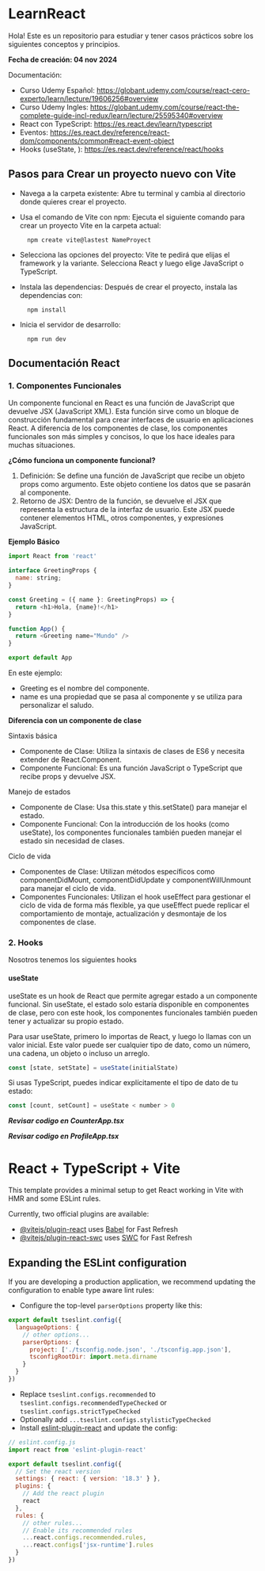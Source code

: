 # LearnReact

Hola! Este es un repositorio para estudiar y tener casos prácticos sobre los siguientes conceptos y principios.

**Fecha de creación: 04 nov 2024**

Documentación:

- Curso Udemy Español: https://globant.udemy.com/course/react-cero-experto/learn/lecture/19606256#overview
- Curso Udemy Ingles: https://globant.udemy.com/course/react-the-complete-guide-incl-redux/learn/lecture/25595340#overview
- React con TypeScript: https://es.react.dev/learn/typescript
- Eventos: https://es.react.dev/reference/react-dom/components/common#react-event-object
- Hooks (useState, ): https://es.react.dev/reference/react/hooks

## Pasos para Crear un proyecto nuevo con Vite

- Navega a la carpeta existente: Abre tu terminal y cambia al directorio donde quieres crear el proyecto.
- Usa el comando de Vite con npm: Ejecuta el siguiente comando para crear un proyecto Vite en la carpeta actual:

        npm create vite@lastest NameProyect

- Selecciona las opciones del proyecto: Vite te pedirá que elijas el framework y la variante. Selecciona React y luego elige JavaScript o TypeScript.
- Instala las dependencias: Después de crear el proyecto, instala las dependencias con:

        npm install

- Inicia el servidor de desarrollo:

        npm run dev

## Documentación React

### 1. Componentes Funcionales

Un componente funcional en React es una función de JavaScript que devuelve JSX (JavaScript XML). Esta función sirve como un bloque de construcción fundamental para crear interfaces de usuario en aplicaciones React. A diferencia de los componentes de clase, los componentes funcionales son más simples y concisos, lo que los hace ideales para muchas situaciones.

**¿Cómo funciona un componente funcional?**

1. Definición: Se define una función de JavaScript que recibe un objeto props como argumento. Este objeto contiene los datos que se pasarán al componente.
2. Retorno de JSX: Dentro de la función, se devuelve el JSX que representa la estructura de la interfaz de usuario. Este JSX puede contener elementos HTML, otros componentes, y expresiones JavaScript.

**Ejemplo Básico**

```js
import React from 'react'

interface GreetingProps {
  name: string;
}

const Greeting = ({ name }: GreetingProps) => {
  return <h1>Hola, {name}!</h1>
}

function App() {
  return <Greeting name="Mundo" />
}

export default App
```

En este ejemplo:

- Greeting es el nombre del componente.
- name es una propiedad que se pasa al componente y se utiliza para personalizar el saludo.

**Diferencia con un componente de clase**

Sintaxis básica

- Componente de Clase: Utiliza la sintaxis de clases de ES6 y necesita extender de React.Component.
- Componente Funcional: Es una función JavaScript o TypeScript que recibe props y devuelve JSX.

Manejo de estados

- Componente de Clase: Usa this.state y this.setState() para manejar el estado.
- Componente Funcional: Con la introducción de los hooks (como useState), los componentes funcionales también pueden manejar el estado sin necesidad de clases.

Ciclo de vida

- Componentes de Clase: Utilizan métodos específicos como componentDidMount, componentDidUpdate y componentWillUnmount para manejar el ciclo de vida.
- Componentes Funcionales: Utilizan el hook useEffect para gestionar el ciclo de vida de forma más flexible, ya que useEffect puede replicar el comportamiento de montaje, actualización y desmontaje de los componentes de clase.

### 2. Hooks

Nosotros tenemos los siguientes hooks

#### useState

useState es un hook de React que permite agregar estado a un componente funcional. Sin useState, el estado solo estaría disponible en componentes de clase, pero con este hook, los componentes funcionales también pueden tener y actualizar su propio estado.

Para usar useState, primero lo importas de React, y luego lo llamas con un valor inicial. Este valor puede ser cualquier tipo de dato, como un número, una cadena, un objeto o incluso un arreglo.

```js
const [state, setState] = useState(initialState)
```

Si usas TypeScript, puedes indicar explícitamente el tipo de dato de tu estado:

```js
const [count, setCount] = useState < number > 0
```

**_Revisar codigo en CounterApp.tsx_**

**_Revisar codigo en ProfileApp.tsx_**

# React + TypeScript + Vite

This template provides a minimal setup to get React working in Vite with HMR and some ESLint rules.

Currently, two official plugins are available:

- [@vitejs/plugin-react](https://github.com/vitejs/vite-plugin-react/blob/main/packages/plugin-react/README.md) uses [Babel](https://babeljs.io/) for Fast Refresh
- [@vitejs/plugin-react-swc](https://github.com/vitejs/vite-plugin-react-swc) uses [SWC](https://swc.rs/) for Fast Refresh

## Expanding the ESLint configuration

If you are developing a production application, we recommend updating the configuration to enable type aware lint rules:

- Configure the top-level `parserOptions` property like this:

```js
export default tseslint.config({
  languageOptions: {
    // other options...
    parserOptions: {
      project: ['./tsconfig.node.json', './tsconfig.app.json'],
      tsconfigRootDir: import.meta.dirname
    }
  }
})
```

- Replace `tseslint.configs.recommended` to `tseslint.configs.recommendedTypeChecked` or `tseslint.configs.strictTypeChecked`
- Optionally add `...tseslint.configs.stylisticTypeChecked`
- Install [eslint-plugin-react](https://github.com/jsx-eslint/eslint-plugin-react) and update the config:

```js
// eslint.config.js
import react from 'eslint-plugin-react'

export default tseslint.config({
  // Set the react version
  settings: { react: { version: '18.3' } },
  plugins: {
    // Add the react plugin
    react
  },
  rules: {
    // other rules...
    // Enable its recommended rules
    ...react.configs.recommended.rules,
    ...react.configs['jsx-runtime'].rules
  }
})
```
